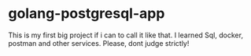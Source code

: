 # golang-postgresql-app
This is my first big project if i can to call it like that. I learned Sql, docker, postman and other services.
Please, dont judge strictly!
